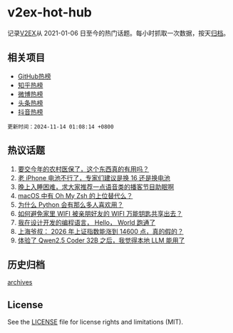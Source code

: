 # v2ex-hot-hub

 记录[V2EX](https://www.v2ex.com/)从 2021-01-06 日至今的热门话题。每小时抓取一次数据，按天[归档](archives)。
 
 ## 相关项目

- [GitHub热榜](https://github.com/lonnyzhang423/github-hot-hub)
- [知乎热榜](https://github.com/lonnyzhang423/zhihu-hot-hub)
- [微博热榜](https://github.com/lonnyzhang423/weibo-hot-hub)
- [头条热榜](https://github.com/lonnyzhang423/toutiao-hot-hub)
- [抖音热榜](https://github.com/lonnyzhang423/douyin-hot-hub)


 `更新时间：2024-11-14 01:08:14 +0800`

## 热议话题

1. [要交今年的农村医保了，这个东西真的有用吗？](https://www.v2ex.com/t/1089108)
1. [老 iPhone 电池不行了，专家们建议是换 16 还是换电池](https://www.v2ex.com/t/1089071)
1. [晚上入睡困难，求大家推荐一点语音类的播客节目助眠啊](https://www.v2ex.com/t/1089081)
1. [macOS 中有 Oh My Zsh 的上位替代么？](https://www.v2ex.com/t/1089105)
1. [为什么 Python 会有那么多人喜欢用？](https://www.v2ex.com/t/1089258)
1. [如何避免家里 WIFI 被亲朋好友的 WIFI 万能钥匙共享出去？](https://www.v2ex.com/t/1089125)
1. [我在设计开发的编程语言， Hello， World 跑通了](https://www.v2ex.com/t/1089110)
1. [上海爷叔： 2026 年上证指数能涨到 14600 点，真的假的？](https://www.v2ex.com/t/1089114)
1. [体验了 Qwen2.5 Coder 32B 之后，我觉得本地 LLM 能用了](https://www.v2ex.com/t/1089179)

## 历史归档

[archives](archives)

## License

See the [LICENSE](LICENSE) file for license rights and limitations (MIT).
